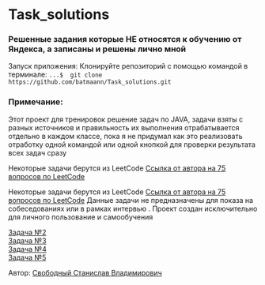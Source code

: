 # Task_solutions


### Решенные задания которые НЕ относятся к обучению от Яндекса, а записаны и решены лично мной

Запуск приложения:
Клонируйте репозиторий с помощью командой в терминале:
```...$  git clone https://github.com/batmaann/Task_solutions.git```



### Примечание:
Этот проект для тренировок решение задач по JAVA, задачи взяты с разных источников и правильность их выполнения отрабатывается отдельно в каждом классе, пока я не придумал как это реализовать отработку одной командой или одной кнопкой для проверки результата всех задач сразу

Некоторые задачи берутся из LeetCode [Ссылка от автора на 75 вопросов по LeetCode](https://t.me/mark1994)

Некоторые задачи берутся из LeetCode [Ссылка от автора на 75 вопросов по LeetCode](https://leetcode.com/discuss/general-discussion/460599/blind-75-leetcode-questions)
Данные задачи не предназначены для показа на собеседованиях или в рамках интервью .
Проект создан исключительно для личного пользование и самообучения  

[Задача №2](https://leetcode.com/problems/two-sum/description/)  
[Задача №3](https://leetcode.com/problems/best-time-to-buy-and-sell-stock/description/)  
[Задача №4](https://leetcode.com/problems/contains-duplicate/description/)  
[Задача №5](https://leetcode.com/problems/product-of-array-except-self/description/)









Автор: [Свободный Станислав Владимирович](https://t.me/mark1994)

